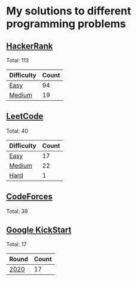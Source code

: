 # My solutions to different programming problems

## [HackerRank][hackerrank]

Total: 113

| Difficulty                  | Count |
| --------------------------- | ----- |
| [Easy][hackerrank_easy]     | 94    |
| [Medium][hackerrank_medium] | 19    |

## [LeetCode][leetcode]

Total: 40

| Difficulty                | Count |
| ------------------------- | ----- |
| [Easy][leetcode_easy]     | 17    |
| [Medium][leetcode_medium] | 22    |
| [Hard][leetcode_hard]     | 1     |

## [CodeForces][codeforces]

Total: 39

## [Google KickStart][kickstart]

Total: 17

| Round                  | Count |
| ---------------------- | ----- |
| [2020][kickstart_2020] | 17    |


[hackerrank]: ./HackerRank
[hackerrank_easy]: ./HackerRank/Easy
[hackerrank_medium]: ./HackerRank/Medium
[leetcode]: ./LeetCode
[leetcode_easy]: ./LeetCode/Easy
[leetcode_medium]: ./LeetCode/Medium
[leetcode_hard]: ./LeetCode/Hard
[codeforces]: ./CodeForces
[kickstart]: ./GoogleKickStart
[kickstart_2020]: ./GoogleKickStart/2020
